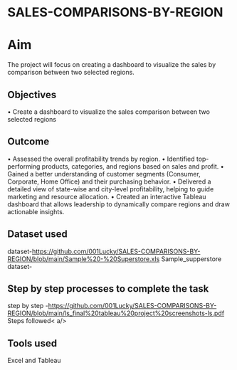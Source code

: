 # SALES-COMPARISONS-BY-REGION
# Aim
The project will focus on creating a dashboard to visualize the sales by comparison between two selected regions.
## Objectives
•	Create a dashboard to visualize the sales comparison between two selected regions
## Outcome
•	Assessed the overall profitability trends by region.
•	Identified top-performing products, categories, and regions based on sales and profit.
•	Gained a better understanding of customer segments (Consumer, Corporate, Home Office) and their purchasing behavior.
•	Delivered a detailed view of state-wise and city-level profitability, helping to guide marketing and resource allocation.
•	Created an interactive Tableau dashboard that allows leadership to dynamically compare regions and draw actionable insights.

## Dataset used 
dataset-<https://github.com/001Lucky/SALES-COMPARISONS-BY-REGION/blob/main/Sample%20-%20Superstore.xls> Sample_supperstore dataset-</a>
## Step by step processes to complete the task
step by step -<https://github.com/001Lucky/SALES-COMPARISONS-BY-REGION/blob/main/ls_final%20tableau%20project%20screenshots-ls.pdf> Steps followed< a/>
## Tools used 
Excel and Tableau
